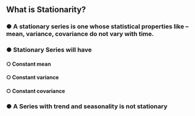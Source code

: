 ## What is Stationarity?

### ● A stationary series is one whose statistical properties like – mean, variance, covariance do not vary with time.

### ● Stationary Series will have 

#### ○ Constant mean 
#### ○ Constant variance
#### ○ Constant covariance

### ● A Series with trend and seasonality is not stationary